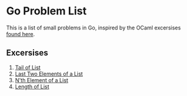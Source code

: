 # Go Problem List

This is a list of small problems in Go, inspired by the OCaml excersises [found here](https://ocaml.org/problems).

## Excersises

1. [Tail of List](/cmd/tailoflist/README.md)
2. [Last Two Elements of a List](/cmd/lasttwooflist/README.md)
3. [N'th Element of a List](/cmd/nthelementofalist/README.md)
4. [Length of List](/cmd/lengthoflist/README.md)

